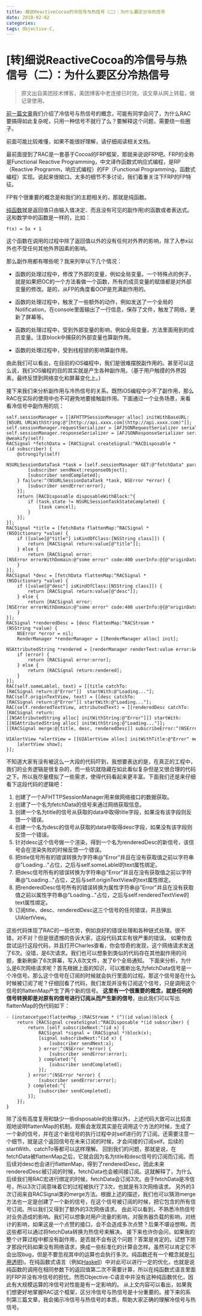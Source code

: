 ```yaml
---
title: 细说ReactiveCocoa的冷信号与热信号（二）：为什么要区分冷热信号
date: 2018-02-02
categories:
tags: Objective-C,
---
```


# [转]细说ReactiveCocoa的冷信号与热信号（二）：为什么要区分冷热信号

>原文出自美团技术博客，美团博客中老连接已时效。该文章从网上转载，做记录使用。

<!--[前一篇文章](http://tech.meituan.com/talk-about-reactivecocoas-cold-signal-and-hot-signal-part-1.html)-->
[前一篇文章](https://linco1028.github.io/blog/2018/02/02/RAC1/)我们介绍了冷信号与热信号的概念，可能有同学会问了，为什么RAC要搞得如此复杂呢，只用一种信号不就行了么？要解释这个问题，需要绕一些圈子。

前面可能比较难懂，如果不能很好理解，请仔细阅读相关文档。

最前面提到了RAC是一套基于Cocoa的FRP框架，那就来说说FRP吧。FRP的全称是Functional Reactive Programming，中文译作函数式响应式编程，是RP（Reactive Programm，响应式编程）的FP（Functional Programming，函数式编程）实现。说起来很拗口。太多的细节不多讨论，我们着重关注下FRP的FP特征。

FP有个很重要的概念是和我们的主题相关的，那就是纯函数。

[纯函数](https://en.wikipedia.org/wiki/Pure_function)就是返回值只由输入值决定、而且没有可见的副作用)的函数或者表达式。这和数学中的函数是一样的，比如：  

`f(x) = 5x + 1`

这个函数在调用的过程中除了返回值以外的没有任何对外界的影响，除了入参x以外也不受任何其他外界因素的影响。

那么副作用都有哪些呢？我来列举以下几个情况：

*   函数的处理过程中，修改了外部的变量，例如全局变量。一个特殊点的例子，就是如果把OC的一个方法看做一个函数，所有的成员变量的赋值都是对外部变量的修改。是的，从FP的角度看OOP是充满副作用的。

*   函数的处理过程中，触发了一些额外的动作，例如发送了一个全局的Notification，在console里面输出了一行信息，保存了文件，触发了网络，更新了屏幕等。

*   函数的处理过程中，受到外部变量的影响，例如全局变量，方法里面用到的成员变量。注意block中捕获的外部变量也算副作用。

*   函数的处理过程中，受到线程锁的影响算副作用。

由此我们可以看出，在目前的iOS编程中，我们是很难摆脱副作用的。甚至可以这么说，我们iOS编程的目的其实就是产生各种副作用。（基于用户触摸的外界因素，最终反馈到网络变化和屏幕变化上。）

接下来我们来分析副作用与冷热信号的关系。既然iOS编程中少不了副作用，那么RAC在实际的使用中也不可避免地要接触副作用。下面通过一个业务场景，来看看冷信号中副作用的坑：  

```
self.sessionManager = [[AFHTTPSessionManager alloc] initWithBaseURL:[NSURL URLWithString:@"[http://api.xxxx.com](http://api.xxxx.com)"]];
self.sessionManager.requestSerializer = [AFJSONRequestSerializer serializer];
self.sessionManager.responseSerializer = [AFJSONResponseSerializer serializer];
@weakify(self)
RACSignal *fetchData = [RACSignal createSignal:^RACDisposable *(id subscriber) {
    @strongify(self)
    NSURLSessionDataTask *task = [self.sessionManager GET:@"fetchData" parameters:@{@"someParameter": @"someValue"} success:^(NSURLSessionDataTask *task, id responseObject) {
        [subscriber sendNext:responseObject];
        [subscriber sendCompleted];
    } failure:^(NSURLSessionDataTask *task, NSError *error) {
        [subscriber sendError:error];
    }];
    return [RACDisposable disposableWithBlock:^{
        if (task.state != NSURLSessionTaskStateCompleted) {
            [task cancel];
        }
    }];
}];
RACSignal *title = [fetchData flattenMap:^RACSignal *(NSDictionary *value) {
    if ([value[@"title"] isKindOfClass:[NSString class]]) {
        return [RACSignal return:value[@"title"]];
    } else {
        return [RACSignal error:[NSError errorWithDomain:@"some error" code:400 userInfo:@{@"originData": value}]];
    }
}];
RACSignal *desc = [fetchData flattenMap:^RACSignal *(NSDictionary *value) {
    if ([value[@"desc"] isKindOfClass:[NSString class]]) {
        return [RACSignal return:value[@"desc"]];
    } else {
        return [RACSignal error:[NSError errorWithDomain:@"some error" code:400 userInfo:@{@"originData": value}]];
    }
}];
RACSignal *renderedDesc = [desc flattenMap:^RACStream *(NSString *value) {
    NSError *error = nil;
    RenderManager *renderManager = [[RenderManager alloc] init];
    NSAttributedString *rendered = [renderManager renderText:value error:&error];
    if (error) {
        return [RACSignal error:error];
    } else {
        return [RACSignal return:rendered];
    }
}];
RAC(self.someLablel, text) = [[title catchTo:[RACSignal return:@"Error"]]  startWith:@"Loading..."];
RAC(self.originTextView, text) = [[desc catchTo:[RACSignal return:@"Error"]] startWith:@"Loading..."];
RAC(self.renderedTextView, attributedText) = [[renderedDesc catchTo:[RACSignal return:[[NSAttributedString alloc] initWithString:@"Error"]]] startWith:[[NSAttributedString alloc] initWithString:@"Loading..."]];
[[RACSignal merge:@[title, desc, renderedDesc]] subscribeError:^(NSError *error) {
    UIAlertView *alertView = [[UIAlertView alloc] initWithTitle:@"Error" message:error.domain delegate:nil cancelButtonTitle:@"OK" otherButtonTitles:nil];
    [alertView show];
}];
```
不知道大家有没有被这么一大段的代码吓到，我想要表达的是，在真正的工程中，我们的业务逻辑是很复杂的，而一些坑就隐藏在如此看似复杂但是又很合理的代码之下。所以我尽量模拟了一些需求，使得代码看起来更丰富。下面我们还是来仔细看下这段代码的逻辑吧：
1.  创建了一个AFHTTPSessionManager用来做网络接口的数据获取。
2.  创建了一个名为fetchData的信号来通过网络获取信息。
3.  创建一个名为title的信号从获取的data中取得title字段，如果没有该字段则反馈一个错误。
4.  创建一个名为desc的信号从获取的data中取得desc字段，如果没有该字段则反馈一个错误。
5.  针对desc这个信号做一个渲染，得到一个名为renderedDesc的新信号，该信号会在渲染失败的时候反馈一个错误。
6.  把title信号所有的错误转换为字符串@"Error"并且在没有获取值之前以字符串@"Loading..."占位，之后与self.someLablel的text属性绑定。
7.  把desc信号所有的错误转换为字符串@"Error"并且在没有获取值之前以字符串@"Loading..."占位，之后与self.originTextView的text属性绑定。
8.  把renderedDesc信号所有的错误转换为属性字符串@"Error"并且在没有获取值之前以属性字符串@"Loading..."占位，之后与self.renderedTextView的text属性绑定。
9.  订阅title、desc、renderedDesc这三个信号的任何错误，并且弹出UIAlertView。

这些代码体现了RAC的一些优势，例如良好的错误处理和各种链式处理。很不错，对不对？但是很遗憾的告诉大家，这段代码其实有很严重的错误。
如果你去尝试运行这段代码，并且打开Charles查看，你会惊奇的发现，这个网络请求发送了6次。没错，是6次请求。我们也可以想象到类似的代码存在其他副作用的问题，重新刷新了6次屏幕，写入6次文件，发了6个全局通知。
下面来分析，为什么是6次网络请求呢？首先根据上面的知识，可以推断出名为fetchData信号是一个冷信号。那么这个信号在订阅的时候就会执行里面的过程。那这个信号是在什么时候被订阅了呢？仔细回看了代码，我们发现并没有订阅这个信号，只是调用这个信号的flattenMap产生了两个新的信号。
**这里有一个很重要的概念，就是任何的信号转换即是对原有的信号进行订阅从而产生新的信号**。由此我们可以写出flattenMap的伪代码如下：  
```
- (instancetype)flattenMap_:(RACStream * (^)(id value))block {
    return [RACSignal createSignal:^RACDisposable *(id subscriber) {
        return [self subscribeNext:^(id x) {
            RACSignal *signal = (RACSignal *)block(x);
            [signal subscribeNext:^(id x) {
                [subscriber sendNext:x];
            } error:^(NSError *error) {
                [subscriber sendError:error];
            } completed:^{
                [subscriber sendCompleted];
            }];
        } error:^(NSError *error) {
            [subscriber sendError:error];
        } completed:^{
            [subscriber sendCompleted];
        }];
    }];
}
```

除了没有高度复用和缺少一些disposable的处理以外，上述代码大致可以比较直观地说明flattenMap的机制。观察会发现其实是在调用这个方法的时候，生成了一个新的信号，并在这个新信号的执行过程中对self进行的了订阅。还需要注意一个细节，就是这个返回信号在未来订阅的时候，才会间接的订阅self。后续的startWith、catchTo等都可以这样理解。
回到我们的问题，那就是说，在fetchData被flattenMap之后，它就会因为名为title和desc信号的订阅而订阅。而后续对desc也会进行flattenMap，得到了renderedDesc，因此未来renderedDesc被订阅的时候，fetchData也会被间接订阅。这就解释了，为什么后续我们用RAC宏进行绑定的时候，fetchData会订阅3次。由于fetchData是冷信号，所以3次订阅意味着它的过程被执行了3次，也就是有3次网络请求。
另外的3次订阅来自RACSignal类的merge方法。根据上述的描述，我们也可以猜测merge方法也一定是创建了一个新的信号，在这个信号被订阅的时候，把它包含的所有信号订阅。所以我们又得到了额外的3次网络请求。
由此可以看到，不熟悉冷热信号对业务造成的影响。我们可以想象对用户流量的影响，对服务器负载的影响，对统计的影响，如果这是一个点赞的接口，会不会造成多次点赞？后果不堪设想啊。而这些都可以通过将fetchData转换为热信号来解决。
接下来也许你会问，如果我的整个计算过程中都没有副作用，是否就不会有这个问题？答案是肯定的。试想下刚才那段代码如果没有网络请求，换成一些标准化的计算会怎样。虽然可以肯定它不会出现bug，但是不要忽视其中的运算也会执行多次。纯函数还有一个概念就是[引用透明](https://en.wikipedia.org/wiki/Referential_transparency_%28computer_science%29))。在纯函数式语言（例如[Haskell](https://www.haskell.org/)）中对此可以进行一定的优化，也就是说纯函数的调用在相同参数下的返回值第二次不需要计算，所以在纯函数式语言里面的FRP并没有冷信号的担忧。然而Objective-C语言中并没有这种纯函数优化，因此有大规模运算的冷信号对性能是有一定影响的。
从上文内容可以看出，如果我们想更好地掌握RAC这个框架，区分冷信号与热信号是十分重要的。接下来的系列第三篇文章，我会揭示冷信号与热信号的本质，帮助大家正确的理解冷信号与热信号。
